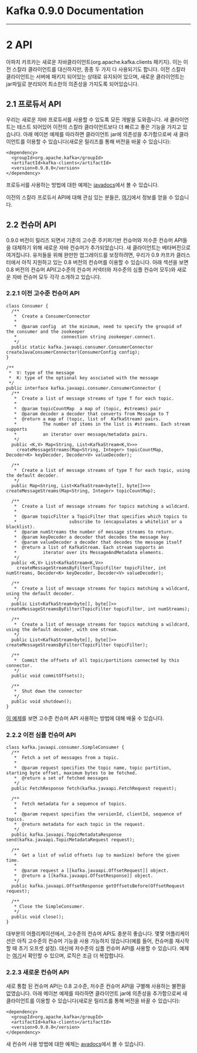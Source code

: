 # **Kafka 0.9.0 Documentation**
---
# 2 API
아파치 카프카는 새로운 자바클라이언트(org.apache.kafka.clients 패키지).
이는 이전 스칼라 클라이언트를 대신하지만, 종종 두 가지 다 사용되기도 합니다.
이전 스칼라 클라이언트는 서버에 패키지 되어있는 상태로 유지되어 있으며, 새로운 클라이언트는 jar파일로 분리되어 최소한의 의존성을 가지도록 되어있습니다.

## 2.1 프로듀서 API
우리는 새로운 자바 프로듀서를 사용할 수 있도록 모든 개발을 도와줍니다.
새 클라이언트는 테스트 되어있어 이전의 스칼라 클라이언트보다 더 빠르고 좋은 기능을 가지고 있습니다.
아래 메이븐 예제를 따라하면 클라이언트 jar에 의존성을 추가함으로써 새 클라이언트를 이용할 수 있습니다(새로운 릴리즈를 통해 버전을 바꿀 수 있습니다):

```
<dependency>
  <groupId>org.apache.kafka</groupId>
  <artifactId>kafka-clients</artifactId>
  <version>0.9.0.0</version>
</dependency>
```

프로듀서를 사용하는 방법에 대한 예제는 [javadocs](http://kafka.apache.org/090/javadoc/index.html?org/apache/kafka/clients/producer/KafkaProducer.html)에서 볼 수 있습니다.<br>

이전의 스칼라 프로듀서 API에 대해 관심 있는 분들은, [여기](http://kafka.apache.org/081/documentation.html#producerapi)에서 정보를 얻을 수 있습니다.

## 2.2 컨슈머 API
0.9.0 버전이 릴리즈 되면서 기존의 고수준 주키퍼기반 컨슈머와 저수준 컨슈머 API들을 대체하기 위해 새로운 자바 컨슈머가 추가되었습니다.
새 클라이언트는 베타버전으로 여겨집니다.
유저들을 위해 완만한 업그레이드를 보장하려면, 우리가 0.9 카프카 클러스터에서 아직 지원하고 있는 0.8 버전의 컨슈머를 이용할 수 있습니다.
아래 섹션을 보면 0.8 버전의 컨슈머 API(고수준의 컨슈머 커넥터와 저수준의 심플 컨슈머 모두)와 새로운 자바 컨슈머 모두 각각 소개하고 있습니다.

### 2.2.1 이전 고수준 컨슈머 API
```
class Consumer {
  /**
   *  Create a ConsumerConnector
   *
   *  @param config  at the minimum, need to specify the groupid of the consumer and the zookeeper
   *                 connection string zookeeper.connect.
   */
  public static kafka.javaapi.consumer.ConsumerConnector createJavaConsumerConnector(ConsumerConfig config);
}

/**
 *  V: type of the message
 *  K: type of the optional key assciated with the message
 */
public interface kafka.javaapi.consumer.ConsumerConnector {
  /**
   *  Create a list of message streams of type T for each topic.
   *
   *  @param topicCountMap  a map of (topic, #streams) pair
   *  @param decoder a decoder that converts from Message to T
   *  @return a map of (topic, list of  KafkaStream) pairs.
   *          The number of items in the list is #streams. Each stream supports
   *          an iterator over message/metadata pairs.
   */
  public <K,V> Map<String, List<KafkaStream<K,V>>>
    createMessageStreams(Map<String, Integer> topicCountMap, Decoder<K> keyDecoder, Decoder<V> valueDecoder);

  /**
   *  Create a list of message streams of type T for each topic, using the default decoder.
   */
  public Map<String, List<KafkaStream<byte[], byte[]>>> createMessageStreams(Map<String, Integer> topicCountMap);

  /**
   *  Create a list of message streams for topics matching a wildcard.
   *
   *  @param topicFilter a TopicFilter that specifies which topics to
   *                    subscribe to (encapsulates a whitelist or a blacklist).
   *  @param numStreams the number of message streams to return.
   *  @param keyDecoder a decoder that decodes the message key
   *  @param valueDecoder a decoder that decodes the message itself
   *  @return a list of KafkaStream. Each stream supports an
   *          iterator over its MessageAndMetadata elements.
   */
  public <K,V> List<KafkaStream<K,V>>
    createMessageStreamsByFilter(TopicFilter topicFilter, int numStreams, Decoder<K> keyDecoder, Decoder<V> valueDecoder);

  /**
   *  Create a list of message streams for topics matching a wildcard, using the default decoder.
   */
  public List<KafkaStream<byte[], byte[]>> createMessageStreamsByFilter(TopicFilter topicFilter, int numStreams);

  /**
   *  Create a list of message streams for topics matching a wildcard, using the default decoder, with one stream.
   */
  public List<KafkaStream<byte[], byte[]>> createMessageStreamsByFilter(TopicFilter topicFilter);

  /**
   *  Commit the offsets of all topic/partitions connected by this connector.
   */
  public void commitOffsets();

  /**
   *  Shut down the connector
   */
  public void shutdown();
}
```

[이 예제](https://cwiki.apache.org/confluence/display/KAFKA/Consumer+Group+Example)를 보면 고수준 컨슈머 API 사용하는 방법에 대해 배울 수 있습니다.

### 2.2.2 이전 심플 컨슈머 API
```
class kafka.javaapi.consumer.SimpleConsumer {
  /**
   *  Fetch a set of messages from a topic.
   *
   *  @param request specifies the topic name, topic partition, starting byte offset, maximum bytes to be fetched.
   *  @return a set of fetched messages
   */
  public FetchResponse fetch(kafka.javaapi.FetchRequest request);

  /**
   *  Fetch metadata for a sequence of topics.
   *
   *  @param request specifies the versionId, clientId, sequence of topics.
   *  @return metadata for each topic in the request.
   */
  public kafka.javaapi.TopicMetadataResponse send(kafka.javaapi.TopicMetadataRequest request);

  /**
   *  Get a list of valid offsets (up to maxSize) before the given time.
   *
   *  @param request a [[kafka.javaapi.OffsetRequest]] object.
   *  @return a [[kafka.javaapi.OffsetResponse]] object.
   */
  public kafka.javaapi.OffsetResponse getOffsetsBefore(OffsetRequest request);

  /**
   * Close the SimpleConsumer.
   */
  public void close();
}
```

대부분의 어플리케이션에서, 고수준의 컨슈머 API도 충분히 좋습니다.
몇몇 어플리케이션은 아직 고수준의 컨슈머 기능을 사용 가능하지 않습니다(예를 들어, 컨슈머를 재시작 할 때 초기 오프셋 설정).
대신에 저수준의 심플 컨슈머 API를 사용할 수 있습니다.
예제는 [여기](https://cwiki.apache.org/confluence/display/KAFKA/0.8.0+SimpleConsumer+Example)서 확인할 수 있으며, 로직은 조금 더 복잡합니다.

### 2.2.3 새로운 컨슈머 API
새로 통합 된 컨슈머 API는 0.8 고수준, 저수준 컨슈머 API을 구별해 사용하는 불편을 없앴습니다.
아래 메이븐 예제를 따라하면 클라이언트 jar에 의존성을 추가함으로써 새 클라이언트를 이용할 수 있습니다(새로운 릴리즈를 통해 버전을 바꿀 수 있습니다):

```
<dependency>
  <groupId>org.apache.kafka</groupId>
  <artifactId>kafka-clients</artifactId>
  <version>0.9.0.0</version>
</dependency>
```

새 컨슈머 사용 방법에 대한 예제는 [avadocs](http://kafka.apache.org/090/javadoc/index.html?org/apache/kafka/clients/consumer/KafkaConsumer.html)에서 볼 수 있습니다.
